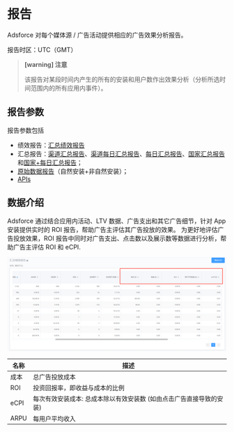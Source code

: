 # 报告

Adsforce 对每个媒体源 / 广告活动提供相应的广告效果分析报告。

报告时区：UTC（GMT）

> **[warning] 注意**
> 
> 该报告对某段时间内产生的所有的安装和用户数作出效果分析（分析所选时间范围内的所有应用内事件）。


## 报告参数
报告参数包括

- 绩效报告：[汇总绩效报告](performance-reports/performance-summary-report/README.md)
- 汇总报告：[渠道汇总报告](performance-reports/summary-report/media-source-report/README.md)、[渠道每日汇总报告](performance-reports/summary-report/media-source-by-date-report/README.md)、[每日汇总报告](performance-reports/summary-report/daily-report/README.md)、[国家汇总报告](performance-reports/summary-report/country-report/README.md)和[国家+每日汇总报告](performance-reports/summary-report/country-by-date-report/README.md)；
- [原始数据报告](raw-data-reports/README.md)（自然安装+非自然安装）；
- [APIs](APIs/README.md)

## 数据介绍

Adsforce 通过结合应用内活动、LTV 数据、广告支出和其它广告细节，针对 App 安装提供实时的 ROI 报告，帮助广告主评估其广告投放的效果。
为更好地评估广告投放效果，ROI 报告中同时对广告支出、点击数以及展示数等数据进行分析，帮助广告主评估 ROI 和 eCPI.

![image-20190219120432](imgs/20190219120432.png)

| 名称                               | 描述                                                |
| ----------------------------------------- | ---------------------------------------------------------- |
| 成本        | 总广告投放成本                                    |
| ROI         | 投资回报率，即收益与成本的比例 |
| eCPI        | 每次有效安装成本: 总成本除以有效安装数 (如由点击广告直接导致的安装) |
| ARPU        | 每用户平均收入                              |

